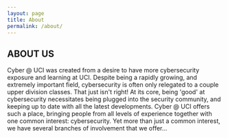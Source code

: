 ```yaml
---
layout: page
title: About
permalink: /about/
---
```


<p style="text-align: center">

<h2>
ABOUT US
</h2>


</p>



Cyber @ UCI was created from a desire to have more cybersecurity exposure and learning at UCI. Despite being a rapidly growing, and extremely important field, cybersecurity is often only relegated to a couple upper division classes. That just isn't right! At its core, being 'good' at cybersecurity necessitates being plugged into the security community, and keeping up to date with all the latest developments. Cyber @ UCI offers such a place, bringing people from all levels of experience together with one common interest: cybersecurity. Yet more than just a common interest, we have several branches of involvement that we offer...
